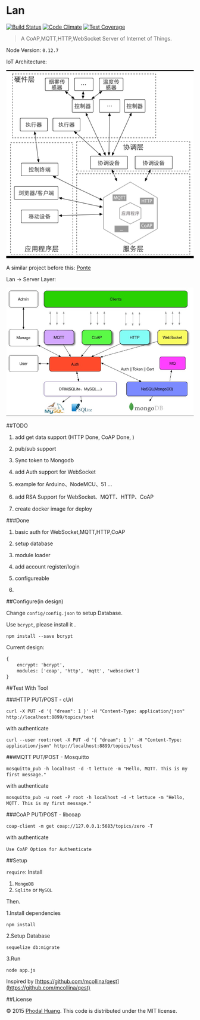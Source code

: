 # Lan

[![Build Status](https://travis-ci.org/phodal/lan.svg?branch=master)](https://travis-ci.org/phodal/lan)
[![Code Climate](https://codeclimate.com/github/phodal/lan/badges/gpa.svg)](https://codeclimate.com/github/phodal/lan)
[![Test Coverage](https://codeclimate.com/github/phodal/lan/badges/coverage.svg)](https://codeclimate.com/github/phodal/lan/coverage)

> A CoAP,MQTT,HTTP,WebSocket Server of Internet of Things.

Node Version: ``0.12.7``

IoT Architecture: 

![IoT Struct](docs/struct_full.png)

A similar project before this: [Ponte](https://github.com/eclipse/ponte)

Lan -> Server Layer:

![Lan Struct](docs/iot.jpg)

##TODO


1. add get data support (HTTP Done, CoAP Done, )

2. pub/sub support

3. Sync token to Mongodb

4. add Auth support for WebSocket

5. example for Arduino、NodeMCU、51 ...

6. add RSA Support for WebSocket、MQTT、HTTP、CoAP

7. create docker image for deploy

###Done

1. basic auth for WebSocket,MQTT,HTTP,CoAP

2. setup database

3. module loader

4. add account register/login

5. configureable
6. 
##Configure(in design)

Change ``config/config.json`` to setup Database.

Use ``bcrypt``, please install it .

    npm install --save bcrypt

Current design:

	{
		encrypt: 'bcrypt',
		modules: ['coap', 'http', 'mqtt', 'websocket']
	}

##Test With Tool

###HTTP PUT/POST - cUrl

    curl -X PUT -d '{ "dream": 1 }' -H "Content-Type: application/json" http://localhost:8899/topics/test

with authenticate

    curl --user root:root -X PUT -d '{ "dream": 1 }' -H "Content-Type: application/json" http://localhost:8899/topics/test


###MQTT PUT/POST - Mosquitto


    mosquitto_pub -h localhost -d -t lettuce -m "Hello, MQTT. This is my first message."
    
with authenticate

    mosquitto_pub -u root -P root -h localhost -d -t lettuce -m "Hello, MQTT. This is my first message."

###CoAP PUT/POST - libcoap

    coap-client -m get coap://127.0.0.1:5683/topics/zero -T
    
with authenticate

``Use CoAP Option for Authenticate``      
    
##Setup

``require``: Install

1. ``MongoDB``
2. ``Sqlite`` or ``MySQL``

Then.

1.Install dependencies

    npm install

2.Setup Database

    sequelize db:migrate 

3.Run

    node app.js

Inspired by
[https://github.com/mcollina/qest](https://github.com/mcollina/qest)

##License

© 2015 [Phodal Huang][phodal]. This code is distributed under the MIT
license.

[phodal]:http://www.phodal.com/

